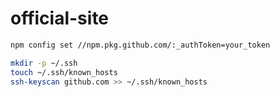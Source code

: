 # official-site

```bash
npm config set //npm.pkg.github.com/:_authToken=your_token

mkdir -p ~/.ssh
touch ~/.ssh/known_hosts
ssh-keyscan github.com >> ~/.ssh/known_hosts
```

